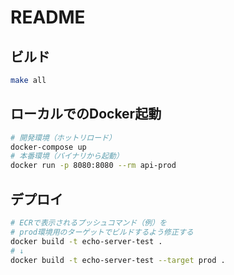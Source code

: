 # README

## ビルド

```bash
make all
```

## ローカルでのDocker起動

```bash
# 開発環境（ホットリロード）
docker-compose up
# 本番環境（バイナリから起動）
docker run -p 8080:8080 --rm api-prod
```

## デプロイ

```bash
# ECRで表示されるプッシュコマンド（例）を
# prod環境用のターゲットでビルドするよう修正する
docker build -t echo-server-test .
# ↓
docker build -t echo-server-test --target prod .
```
